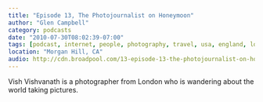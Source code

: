 ```yaml
---
title: "Episode 13, The Photojournalist on Honeymoon"
author: "Glen Campbell"
category: podcasts
date: "2010-07-30T08:02:39-07:00"
tags: [podcast, internet, people, photography, travel, usa, england, london]
location: "Morgan Hill, CA"
audio: http://cdn.broadpool.com/13-episode-13-the-photojournalist-on-honeymoon-1.mp3
---
```

Vish Vishvanath is a photographer from London who is wandering about the
world taking pictures.
